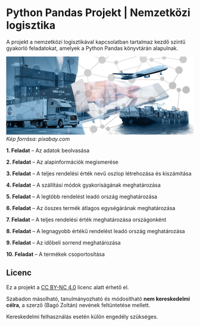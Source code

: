# Python Pandas Projekt | Nemzetközi logisztika

A projekt a nemzetközi logisztikával kapcsolatban tartalmaz kezdő szintű gyakorló feladatokat, amelyek a Python Pandas könyvtárán alapulnak.  

![](logistics.jpg)
*Kép forrása: pixabay.com*

**1. Feladat** – Az adatok beolvasása

**2. Feladat** – Az alapinformációk megismerése

**3. Feladat** – A teljes rendelési érték nevű oszlop létrehozása és kiszámítása

**4. Feladat** – A szállítási módok gyakoriságának meghatározása

**5. Feladat** – A legtöbb rendelést leadó ország meghatározása

**6. Feladat** – Az összes termék átlagos egységárának meghatározása

**7. Feladat** – A teljes rendelési érték meghatározása országonként

**8. Feladat** – A legnagyobb értékű rendelést leadó ország meghatározása

**9. Feladat** – Az időbeli sorrend meghatározása

**10. Feladat** – A termékek csoportosítása

## Licenc

Ez a projekt a [CC BY-NC 4.0](https://creativecommons.org/licenses/by-nc/4.0/) licenc alatt érhető el.  

Szabadon másolható, tanulmányozható és módosítható **nem kereskedelmi célra**, a szerző (Bagó Zoltán) nevének feltüntetése mellett.

Kereskedelmi felhasználás esetén külön engedély szükséges.

